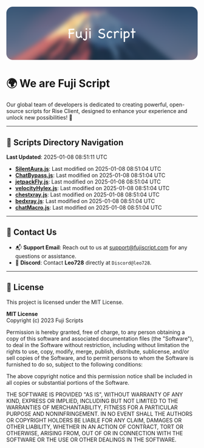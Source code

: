 ![Banner](.github/b.webp)

# 🌍 **We are Fuji Script**

Our global team of developers is dedicated to creating powerful, open-source scripts for Rise Client, designed to enhance your experience and unlock new possibilities! 🌟

---
<!-- SCRIPTS_NAVIGATION_START -->
## 📂 **Scripts Directory Navigation**

**Last Updated**: 2025-01-08 08:51:11 UTC

- **[SilentAura.js](scripts/SilentAura.js)**: Last modified on 2025-01-08 08:51:04 UTC
- **[ChatBypass.js](scripts/ChatBypass.js)**: Last modified on 2025-01-08 08:51:04 UTC
- **[jetpackFly.js](scripts/jetpackFly.js)**: Last modified on 2025-01-08 08:51:04 UTC
- **[velocityHylex.js](scripts/velocityHylex.js)**: Last modified on 2025-01-08 08:51:04 UTC
- **[chestxray.js](scripts/chestxray.js)**: Last modified on 2025-01-08 08:51:04 UTC
- **[bedxray.js](scripts/bedxray.js)**: Last modified on 2025-01-08 08:51:04 UTC
- **[chatMacro.js](scripts/chatMacro.js)**: Last modified on 2025-01-08 08:51:04 UTC

<!-- SCRIPTS_NAVIGATION_END -->

---

## 💬 **Contact Us**  
- 📬 **Support Email**: Reach out to us at [support@fujiscript.com](mailto:support@fujiscript.com) for any questions or assistance.  
- 💬 **Discord**: Contact **Leo728** directly at `Discord@leo728`.

---

## 📜 **License**

This project is licensed under the MIT License.  

**MIT License**  
Copyright (c) 2023 Fuji Scripts  

Permission is hereby granted, free of charge, to any person obtaining a copy of this software and associated documentation files (the "Software"), to deal in the Software without restriction, including without limitation the rights to use, copy, modify, merge, publish, distribute, sublicense, and/or sell copies of the Software, and to permit persons to whom the Software is furnished to do so, subject to the following conditions:  

The above copyright notice and this permission notice shall be included in all copies or substantial portions of the Software.  

THE SOFTWARE IS PROVIDED "AS IS", WITHOUT WARRANTY OF ANY KIND, EXPRESS OR IMPLIED, INCLUDING BUT NOT LIMITED TO THE WARRANTIES OF MERCHANTABILITY, FITNESS FOR A PARTICULAR PURPOSE AND NONINFRINGEMENT. IN NO EVENT SHALL THE AUTHORS OR COPYRIGHT HOLDERS BE LIABLE FOR ANY CLAIM, DAMAGES OR OTHER LIABILITY, WHETHER IN AN ACTION OF CONTRACT, TORT OR OTHERWISE, ARISING FROM, OUT OF OR IN CONNECTION WITH THE SOFTWARE OR THE USE OR OTHER DEALINGS IN THE SOFTWARE.  
